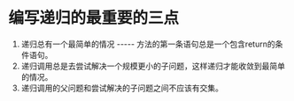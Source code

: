 # 编写递归的最重要的三点
  1. 递归总有一个最简单的情况 ----- 方法的第一条语句总是一个包含return的条件语句。
  2. 递归调用总是去尝试解决一个规模更小的子问题，这样递归才能收敛到最简单的情况。
  3. 递归调用的父问题和尝试解决的子问题之间不应该有交集。